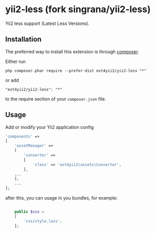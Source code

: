 yii2-less (fork singrana/yii2-less)
=========

Yii2 less support (Latest Less Versions).

Installation
------------

The preferred way to install this extension is through [composer](http://getcomposer.org/download/).

Either run

```
php composer.phar require --prefer-dist ext4yii2/yii2-less "*"
```

or add

```
"ext4yii2/yii2-less": "*"
```

to the require section of your `composer.json` file.


Usage
-----

Add or modify your Yii2 application config


```php
'components' =>
[
	'assetManager' =>
	[
		'converter' =>
		[
			'class' => 'ext4yii2\assets\Converter',
		],
	...
	],
	...
];
```

after this, you can usage in you bundles, for example:

```php

	public $css =
	[
		'css/style.less',
	];
```